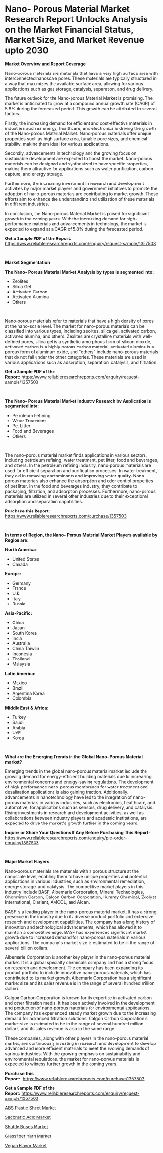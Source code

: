 <p><h1>Nano- Porous Material Market Research Report Unlocks Analysis on the Market Financial Status, Market Size, and Market Revenue upto 2030</h1></p><p><strong>Market Overview and Report Coverage</strong></p>
<p><p>Nano-porous materials are materials that have a very high surface area with interconnected nanoscale pores. These materials are typically structured in a way that maximizes the available surface area, allowing for various applications such as gas storage, catalysis, separation, and drug delivery.</p><p>The future outlook for the Nano-porous Material Market is promising. The market is anticipated to grow at a compound annual growth rate (CAGR) of 5.8% during the forecasted period. This growth can be attributed to several factors.</p><p>Firstly, the increasing demand for efficient and cost-effective materials in industries such as energy, healthcare, and electronics is driving the growth of the Nano-porous Material Market. Nano-porous materials offer unique properties such as high surface area, tunable pore sizes, and chemical stability, making them ideal for various applications.</p><p>Secondly, advancements in technology and the growing focus on sustainable development are expected to boost the market. Nano-porous materials can be designed and synthesized to have specific properties, making them attractive for applications such as water purification, carbon capture, and energy storage.</p><p>Furthermore, the increasing investment in research and development activities by major market players and government initiatives to promote the adoption of nano-porous materials are contributing to market growth. These efforts aim to enhance the understanding and utilization of these materials in different industries.</p><p>In conclusion, the Nano-porous Material Market is poised for significant growth in the coming years. With the increasing demand for high-performance materials and advancements in technology, the market is expected to expand at a CAGR of 5.8% during the forecasted period.</p></p>
<p><strong>Get a Sample PDF of the Report:</strong> <a href="https://www.reliableresearchreports.com/enquiry/request-sample/1357503">https://www.reliableresearchreports.com/enquiry/request-sample/1357503</a></p>
<p>&nbsp;</p>
<p><strong>Market Segmentation</strong></p>
<p><strong>The Nano- Porous Material Market Analysis by types is segmented into:</strong></p>
<p><ul><li>Zeolites</li><li>Silica Gel</li><li>Activated Carbon</li><li>Activated Alumina</li><li>Others</li></ul></p>
<p>&nbsp;</p>
<p><p>Nano-porous materials refer to materials that have a high density of pores at the nano-scale level. The market for nano-porous materials can be classified into various types, including zeolites, silica gel, activated carbon, activated alumina, and others. Zeolites are crystalline materials with well-defined pores, silica gel is a synthetic amorphous form of silicon dioxide, activated carbon is a highly porous carbon material, activated alumina is a porous form of aluminum oxide, and "others" include nano-porous materials that do not fall under the other categories. These materials are used in various applications such as adsorption, separation, catalysis, and filtration.</p></p>
<p><strong>Get a Sample PDF of the Report:</strong>&nbsp;<a href="https://www.reliableresearchreports.com/enquiry/request-sample/1357503">https://www.reliableresearchreports.com/enquiry/request-sample/1357503</a></p>
<p>&nbsp;</p>
<p><strong>The Nano- Porous Material Market Industry Research by Application is segmented into:</strong></p>
<p><ul><li>Petroleum Refining</li><li>Water Treatment</li><li>Pet Litter</li><li>Food and Beverages</li><li>Others</li></ul></p>
<p>&nbsp;</p>
<p><p>The nano-porous material market finds applications in various sectors, including petroleum refining, water treatment, pet litter, food and beverages, and others. In the petroleum refining industry, nano-porous materials are used for efficient separation and purification processes. In water treatment, they aid in removing contaminants and improving water quality. Nano-porous materials also enhance the absorption and odor control properties of pet litter. In the food and beverages industry, they contribute to packaging, filtration, and adsorption processes. Furthermore, nano-porous materials are utilized in several other industries due to their exceptional adsorption and separation capabilities.</p></p>
<p><strong>Purchase this Report:</strong>&nbsp; <a href="https://www.reliableresearchreports.com/purchase/1357503">https://www.reliableresearchreports.com/purchase/1357503</a></p>
<p>&nbsp;</p>
<p><strong>In terms of Region, the Nano- Porous Material Market Players available by Region are:</strong></p>
<p>
    <p> <strong> North America: </strong>
        <ul>
            <li>United States</li>
            <li>Canada</li>
        </ul>
        </p> 
    <p> <strong> Europe: </strong>
        <ul>
            <li>Germany</li>
            <li>France</li>
            <li>U.K.</li>
            <li>Italy</li>
            <li>Russia</li>
        </ul>
        </p> 
    <p> <strong> Asia-Pacific: </strong>
        <ul>
            <li>China</li>
            <li>Japan</li>
            <li>South Korea</li>
            <li>India</li>
            <li>Australia</li>
            <li>China Taiwan</li>
            <li>Indonesia</li>
            <li>Thailand</li>
            <li>Malaysia</li>
        </ul>
        </p> 
    <p> <strong> Latin America: </strong>
        <ul>
            <li>Mexico</li>
            <li>Brazil</li>
            <li>Argentina Korea</li>
            <li>Colombia</li>
        </ul>
        </p> 
    <p> <strong> Middle East & Africa: </strong>
        <ul>
            <li>Turkey</li>
            <li>Saudi</li>
            <li>Arabia</li>
            <li>UAE</li>
            <li>Korea</li>
        </ul>
    </p>
    </p>
<p>&nbsp;</p>
<p><strong>What are the Emerging Trends in the Global Nano- Porous Material market?</strong></p>
<p><p>Emerging trends in the global nano-porous material market include the growing demand for energy-efficient building materials due to increasing environmental concerns and energy-saving regulations. The development of high-performance nano-porous membranes for water treatment and desalination applications is also gaining traction. Additionally, advancements in nanotechnology have led to the integration of nano-porous materials in various industries, such as electronics, healthcare, and automotive, for applications such as sensors, drug delivery, and catalysis. Rising investments in research and development activities, as well as collaborations between industry players and academic institutions, are expected to drive the market's growth further in the coming years.</p></p>
<p><strong>Inquire or Share Your Questions If Any Before Purchasing This Report</strong>- <a href="https://www.reliableresearchreports.com/enquiry/pre-order-enquiry/1357503">https://www.reliableresearchreports.com/enquiry/pre-order-enquiry/1357503</a></p>
<p>&nbsp;</p>
<p><strong>Major Market Players</strong></p>
<p><p>Nano-porous materials are materials with a porous structure at the nanoscale level, enabling them to have unique properties and potential applications in various industries, such as environmental remediation, energy storage, and catalysis. The competitive market players in this industry include BASF, Albemarle Corporation, Mineral Technologies, Chemviron Carbon, Calgon Carbon Corporation, Kuraray Chemical, Zeolyst International, Clariant, AMCOL, and Alcan.</p><p>BASF is a leading player in the nano-porous material market. It has a strong presence in the industry due to its diverse product portfolio and extensive research and development capabilities. The company has a long history of innovation and technological advancements, which has allowed it to maintain a competitive edge. BASF has experienced significant market growth due to increased demand for nano-porous materials in various applications. The company's market size is estimated to be in the range of several billion dollars.</p><p>Albemarle Corporation is another key player in the nano-porous material market. It is a global specialty chemicals company and has a strong focus on research and development. The company has been expanding its product portfolio to include innovative nano-porous materials, which has contributed to its market growth. Albemarle Corporation has a significant market size and its sales revenue is in the range of several hundred million dollars.</p><p>Calgon Carbon Corporation is known for its expertise in activated carbon and other filtration media. It has been actively involved in the development and production of nano-porous materials for environmental applications. The company has experienced steady market growth due to the increasing demand for advanced filtration solutions. Calgon Carbon Corporation's market size is estimated to be in the range of several hundred million dollars, and its sales revenue is also in the same range.</p><p>These companies, along with other players in the nano-porous material market, are continuously investing in research and development to develop advanced and more efficient materials to meet the evolving demands of various industries. With the growing emphasis on sustainability and environmental regulations, the market for nano-porous materials is expected to witness further growth in the coming years.</p></p>
<p><strong>Purchase this Report:</strong>&nbsp;&nbsp;<a href="https://www.reliableresearchreports.com/purchase/1357503">https://www.reliableresearchreports.com/purchase/1357503</a></p>
<p></p>
<p><strong>Get a Sample PDF of the Report:</strong>&nbsp;<a href="https://www.reliableresearchreports.com/enquiry/request-sample/1357503">https://www.reliableresearchreports.com/enquiry/request-sample/1357503</a></p>
<p><p><a href="https://www.linkedin.com/pulse/abs-plastic-sheet-market-size-share-global-analysis-report-wbkie/">ABS Plastic Sheet Market</a></p><p><a href="https://medium.com/@chiragreportprime3/saccharic-acid-market-size-growth-forecast-2023-2030-69349aafbe20">Saccharic Acid Market</a></p><p><a href="https://www.linkedin.com/pulse/shuttle-buses-market-size-share-amp-trends-analysis-report-wuixe/">Shuttle Buses Market</a></p><p><a href="https://medium.com/@jhonwin654/glassfiber-yarn-market-size-growth-forecast-2023-2030-18d9f7d7fb7a">Glassfiber Yarn Market</a></p><p><a href="https://www.linkedin.com/pulse/vegan-flavor-market-research-report-unlocks-analysis-financial-vjwue/">Vegan Flavor Market</a></p></p>